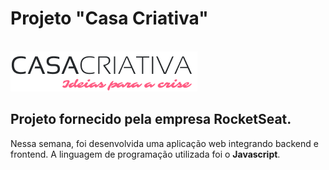 # Projeto "Casa Criativa"

<br>
<img src="/public/logo.png">

## Projeto fornecido pela empresa RocketSeat.

Nessa semana, foi desenvolvida uma aplicação web integrando backend e frontend. A linguagem de programação utilizada foi o **Javascript**.

